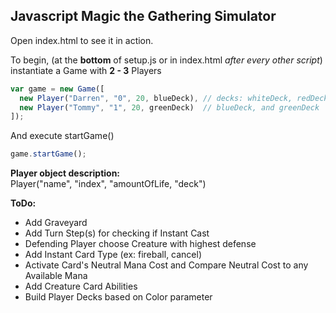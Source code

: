 ## Javascript Magic the Gathering Simulator

Open index.html to see it in action.

To begin, (at the **bottom** of setup.js or in index.html *after every other script*) instantiate a Game with **2 - 3** Players
```javascript
var game = new Game([
  new Player("Darren", "0", 20, blueDeck), // decks: whiteDeck, redDeck, blackDeck,
  new Player("Tommy", "1", 20, greenDeck)  // blueDeck, and greenDeck
]);
```
And execute startGame()
```javascript
game.startGame();
```
**Player object description:**</br>
Player("name", "index", "amountOfLife, "deck")

**ToDo:**
  * Add Graveyard
  * Add Turn Step(s) for checking if Instant Cast
  * Defending Player choose Creature with highest defense
  * Add Instant Card Type (ex: fireball, cancel)
  * Activate Card's Neutral Mana Cost and Compare Neutral Cost to any Available Mana
  * Add Creature Card Abilities
  * Build Player Decks based on Color parameter

